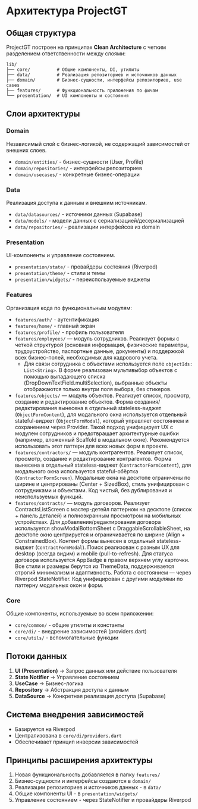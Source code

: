 # Архитектура ProjectGT

## Общая структура

ProjectGT построен на принципах **Clean Architecture** с четким разделением ответственности между слоями:

```
lib/
├── core/          # Общие компоненты, DI, утилиты
├── data/          # Реализация репозиториев и источников данных
├── domain/        # Бизнес-сущности, интерфейсы репозиториев, use cases
├── features/      # Функциональность приложения по фичам
└── presentation/  # UI компоненты и состояния
```

## Слои архитектуры

### Domain

Независимый слой с бизнес-логикой, не содержащий зависимостей от внешних слоев.

- `domain/entities/` - бизнес-сущности (User, Profile)
- `domain/repositories/` - интерфейсы репозиториев
- `domain/usecases/` - конкретные бизнес-операции

### Data

Реализация доступа к данным и внешним источникам.

- `data/datasources/` - источники данных (Supabase)
- `data/models/` - модели данных с сериализацией/десериализацией
- `data/repositories/` - реализации интерфейсов из domain

### Presentation

UI-компоненты и управление состоянием.

- `presentation/state/` - провайдеры состояния (Riverpod)
- `presentation/theme/` - стили и темы
- `presentation/widgets/` - переиспользуемые виджеты

### Features

Организация кода по функциональным модулям:

- `features/auth/` - аутентификация
- `features/home/` - главный экран
- `features/profile/` - профиль пользователя
- `features/employees/` — модуль сотрудников. Реализует формы с четкой структурой (основная информация, физические параметры, трудоустройство, паспортные данные, документы) и поддержкой всех бизнес-полей, необходимых для кадрового учета.
  - Для связи сотрудника с объектами используется поле `objectIds: List<String>`. В форме реализован мультивыбор объектов с помощью выпадающего списка (DropDownTextField.multiSelection), выбранные объекты отображаются только внутри поля выбора, без стикеров.
- `features/objects/` — модуль объектов. Реализует список, просмотр, создание и редактирование объектов. Форма создания/редактирования вынесена в отдельный stateless-виджет (`ObjectFormContent`), для модального окна используется отдельный stateful-виджет (`ObjectFormModal`), который управляет состоянием и сохранением через Provider. Такой подход унифицирует UX с модулем сотрудников и предотвращает архитектурные ошибки (например, вложенный Scaffold в модальном окне). Рекомендуется использовать этот паттерн для всех новых форм в проекте.
- `features/contractors/` — модуль контрагентов. Реализует список, просмотр, создание и редактирование контрагентов. Форма вынесена в отдельный stateless-виджет (`ContractorFormContent`), для модального окна используется stateful-обёртка (`ContractorFormScreen`). Модальные окна на десктопе ограничены по ширине и центрированы (Center + SizedBox), стиль унифицирован с сотрудниками и объектами. Код чистый, без дублирования и неиспользуемых функций.
- `features/contracts/` — модуль договоров. Реализует ContractsListScreen с мастер-детейл паттерном на десктопе (список + панель деталей) и полноэкранным просмотром на мобильных устройствах. Для добавления/редактирования договора используется showModalBottomSheet с DraggableScrollableSheet, на десктопе окно центрируется и ограничивается по ширине (Align + ConstrainedBox). Контент формы вынесен в отдельный stateless-виджет (`ContractFormModal`). Поиск реализован с разным UX для desktop (всегда видим) и mobile (pull-to-refresh). Для статуса договора используется AppBadge в правом верхнем углу карточки. Все стили и размеры берутся из ThemeData, поддерживается строгий минимализм и адаптивность. Работа с состоянием — через Riverpod StateNotifier. Код унифицирован с другими модулями по паттерну модальных окон и форм.

### Core

Общие компоненты, используемые во всем приложении:

- `core/common/` - общие утилиты и константы
- `core/di/` - внедрение зависимостей (providers.dart)
- `core/utils/` - вспомогательные функции

## Потоки данных

1. **UI (Presentation)** → Запрос данных или действие пользователя
2. **State Notifier** → Управление состоянием 
3. **UseCase** → Бизнес-логика
4. **Repository** → Абстракция доступа к данным
5. **DataSource** → Конкретная реализация доступа (Supabase)

## Система внедрения зависимостей

- Базируется на Riverpod
- Централизована в `core/di/providers.dart`
- Обеспечивает принцип инверсии зависимостей

## Принципы расширения архитектуры

1. Новая функциональность добавляется в папку `features/`
2. Бизнес-сущности и интерфейсы создаются в `domain/`
3. Реализации репозиториев и источников данных - в `data/`
4. Общие компоненты UI - в `presentation/widgets/`
5. Управление состоянием - через StateNotifier и провайдеры Riverpod 